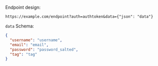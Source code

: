 Endpoint design:

`https://example.com/endpoint?auth=authtoken&data={"json": "data"}`

`data` Schema:

```json
{
  "username": "username",
  "email": "email",
  "password": "password_salted",
  "tag": "tag"
}
```
